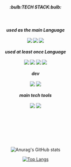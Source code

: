 
<!--
**jinyongyun/jinyongyun** is a ✨ _special_ ✨ repository because its `README.md` (this file) appears on your GitHub profile.

Here are some ideas to get you started:

- 🔭 I’m currently working on ...
- 🌱 I’m currently learning ...
- 👯 I’m looking to collaborate on ...
- 🤔 I’m looking for help with ...
- 💬 Ask me about ...
- 📫 How to reach me: ...
- 😄 Pronouns: ...
- ⚡ Fun fact: ...
-->
 
 
 <div align="center">          
 <h5>:bulb:TECH STACK:bulb:<h5><br><br>
  <b>used as the main Language</b><br><br>
  <img src="https://img.shields.io/badge/Java-007396?style=for-the-badge&logo=Java&logoColor=white">
  <img src="https://img.shields.io/badge/C++-00599C?style=for-the-badge&logo=C++&logoColor=white">
  <img src="https://img.shields.io/badge/Swift-F05138?style=for-the-badge&logo=Swift&logoColor=white">
  <br><br>
  used at least once Language<br><br>
    <img src="https://img.shields.io/badge/C-A8B9CC?style=for-the-badge&logo=C&logoColor=white">
    <img src="https://img.shields.io/badge/HTML5-E34F26?style=for-the-badge&logo=HTML5&logoColor=white">
  <img src="https://img.shields.io/badge/CSS3-1572B6?style=for-the-badge&logo=CSS3&logoColor=white">
 <img src="https://img.shields.io/badge/JavaScript-F7DF1E?style=for-the-badge&logo=JavaScript&logoColor=white">
  <br><br>
  dev<br><br>
  <img src="https://img.shields.io/badge/MySQL-4479A1?style=for-the-badge&logo=MySQL&logoColor=white">
  <img src="https://img.shields.io/badge/PostgreSQL-4169E1?style=for-the-badge&logo=PostgreSQL&logoColor=white">
  <br><br>
  main tech tools<br><br>
  <img src="https://img.shields.io/badge/IntelliJ-000000?style=for-the-badge&logo=intellijidea&logoColor=white">
  <img src="https://img.shields.io/badge/GitKraken-179287?style=for-the-badge&logo=GitKraken&logoColor=white">
 </div><br><br><br><br><br>
                                                                                                      
<div align="center">
                   
![Anurag's GitHub stats](https://github-readme-stats.vercel.app/api?username=jinyongyun&show_icons=true&theme=swift)

[![Top Langs](https://github-readme-stats.vercel.app/api/top-langs/?username=jinyongyun)](https://github.com/anuraghazra/github-readme-stats)

  </div>
